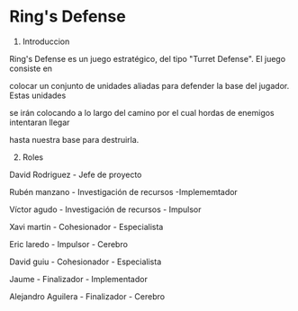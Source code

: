 Ring's Defense
====================================================

1. Introduccion

Ring's Defense es un juego estratégico, del tipo "Turret Defense". El juego consiste en

colocar un conjunto de unidades aliadas para defender la base del jugador. Estas unidades

se irán colocando a lo largo del camino por el cual hordas de enemigos intentaran llegar

hasta nuestra base para destruirla.

2. Roles

David Rodriguez - Jefe de proyecto

Rubén manzano - Investigación de recursos -Implememtador 

Víctor agudo - Investigación de recursos - Impulsor 

Xavi martin - Cohesionador - Especialista 

Eric laredo - Impulsor - Cerebro 

David guiu - Cohesionador - Especialista 

Jaume - Finalizador - Implementador 

Alejandro Aguilera - Finalizador - Cerebro
